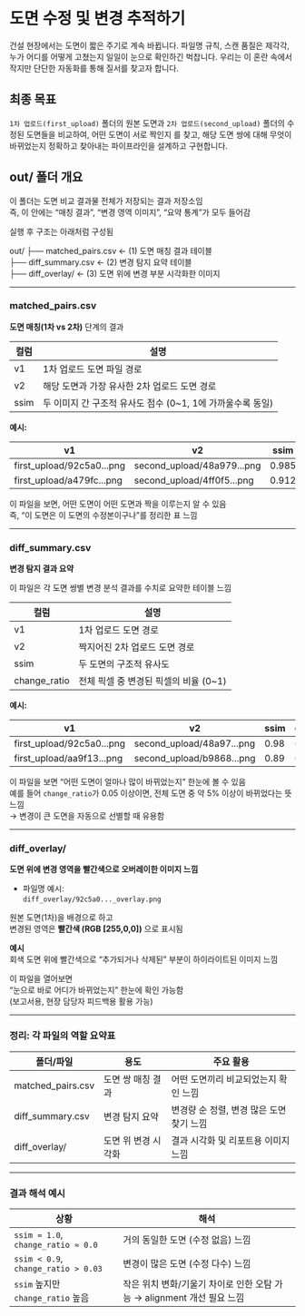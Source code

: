 # 도면 수정 및 변경 추적하기
건설 현장에서는 도면이 짧은 주기로 계속 바뀝니다. 파일명 규칙, 스캔 품질은 제각각, 누가 어디를 어떻게 고쳤는지 일일이 눈으로 확인하긴 벅찹니다. 우리는 이 혼란 속에서 작지만 단단한 자동화를 통해 질서를 찾고자 합니다.
<br>
## 최종 목표 
`1차 업로드(first_upload)` 폴더의 원본 도면과 `2차 업로드(second_upload)` 폴더의 수정된 도면들을 비교하여, 어떤 도면이 서로 짝인지 를 찾고, 해당 도면 쌍에 대해 무엇이 바뀌었는지 정확하고 찾아내는 파이프라인을 설계하고 구현합니다.

## out/ 폴더 개요

이 폴더는 도면 비교 결과물 전체가 저장되는 결과 저장소임  
즉, 이 안에는 “매칭 결과”, “변경 영역 이미지”, “요약 통계”가 모두 들어감

실행 후 구조는 아래처럼 구성됨

out/
├── matched_pairs.csv       ← (1) 도면 매칭 결과 테이블  
├── diff_summary.csv        ← (2) 변경 탐지 요약 테이블  
├── diff_overlay/           ← (3) 도면 위에 변경 부분 시각화한 이미지  

---

### matched_pairs.csv

**도면 매칭(1차 vs 2차)** 단계의 결과

| 컬럼 | 설명 |
|------|------|
| v1 | 1차 업로드 도면 파일 경로 |
| v2 | 해당 도면과 가장 유사한 2차 업로드 도면 경로 |
| ssim | 두 이미지 간 구조적 유사도 점수 (0~1, 1에 가까울수록 동일) |

**예시:**

| v1 | v2 | ssim |
|----|----|------|
| first_upload/92c5a0...png | second_upload/48a979...png | 0.985 |
| first_upload/a479fc...png | second_upload/4ff0f5...png | 0.912 |

이 파일을 보면, 어떤 도면이 어떤 도면과 짝을 이루는지 알 수 있음  
즉, “이 도면은 이 도면의 수정본이구나”를 정리한 표 느낌

---

### diff_summary.csv

**변경 탐지 결과 요약**

이 파일은 각 도면 쌍별 변경 분석 결과를 수치로 요약한 테이블 느낌

| 컬럼 | 설명 |
|------|------|
| v1 | 1차 업로드 도면 경로 |
| v2 | 짝지어진 2차 업로드 도면 경로 |
| ssim | 두 도면의 구조적 유사도 |
| change_ratio | 전체 픽셀 중 변경된 픽셀의 비율 (0~1) |

**예시:**

| v1 | v2 | ssim | change_ratio |
|----|----|------|--------------|
| first_upload/92c5a0...png | second_upload/48a97...png | 0.98 | 0.0021 |
| first_upload/aa9f13...png | second_upload/b9868...png | 0.89 | 0.0462 |

이 파일을 보면 “어떤 도면이 얼마나 많이 바뀌었는지” 한눈에 볼 수 있음  
예를 들어 `change_ratio`가 0.05 이상이면, 전체 도면 중 약 5% 이상이 바뀌었다는 뜻 느낌  
→ 변경이 큰 도면을 자동으로 선별할 때 유용함

---

### diff_overlay/

**도면 위에 변경 영역을 빨간색으로 오버레이한 이미지 느낌**

- 파일명 예시:  
  `diff_overlay/92c5a0..._overlay.png`

원본 도면(1차)을 배경으로 하고  
변경된 영역은 **빨간색 (RGB [255,0,0])** 으로 표시됨

**예시**  
회색 도면 위에 빨간색으로 “추가되거나 삭제된” 부분이 하이라이트된 이미지 느낌

이 파일을 열어보면  
“눈으로 바로 어디가 바뀌었는지” 한눈에 확인 가능함  
(보고서용, 현장 담당자 피드백용 활용 가능)

---

### 정리: 각 파일의 역할 요약표

| 폴더/파일 | 용도 | 주요 활용 |
|------------|------|------------|
| matched_pairs.csv | 도면 쌍 매칭 결과 | 어떤 도면끼리 비교되었는지 확인 느낌 |
| diff_summary.csv | 변경 탐지 요약 | 변경량 순 정렬, 변경 많은 도면 찾기 느낌 |
| diff_overlay/ | 도면 위 변경 시각화 | 결과 시각화 및 리포트용 이미지 느낌 |

---

### 결과 해석 예시

| 상황 | 해석 |
|------|------|
| `ssim ≈ 1.0`, `change_ratio ≈ 0.0` | 거의 동일한 도면 (수정 없음) 느낌 |
| `ssim < 0.9`, `change_ratio > 0.03` | 변경이 많은 도면 (수정 다수) 느낌 |
| `ssim` 높지만 `change_ratio` 높음 | 작은 위치 변화/기울기 차이로 인한 오탐 가능 → alignment 개선 필요 느낌 |
